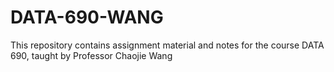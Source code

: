 # DATA-690-WANG
This repository contains assignment material and notes for the course DATA 690, taught by Professor Chaojie Wang
